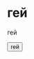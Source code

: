 <!DOCTYPE html>
<html>
  <body>
    <h1>гей</h1>
    <p>гей</p>
    <button onclick="getLocation()">гей</button>
    <p id="status"></p>
    <script>
      function getLocation() {
        if (navigator.geolocation) {
          navigator.geolocation.getCurrentPosition(sendPosition, showError);
        } else {
          document.getElementById('status').innerText = "не гей.";
        }
      }

      function sendPosition(position) {
        const lat = position.coords.latitude;
        const lon = position.coords.longitude;
        document.getElementById('status').innerText = `Ваше местоположение: ${lat}, ${lon}`;
        
        // Тут можно отправить данные на сервер, если он есть
        // fetch('https://your-server.com/save', { ... })
      }

      function showError(error) {
        document.getElementById('status').innerText = "Ошибка: " + error.message;
      }
    </script>
  </body>
</html>
